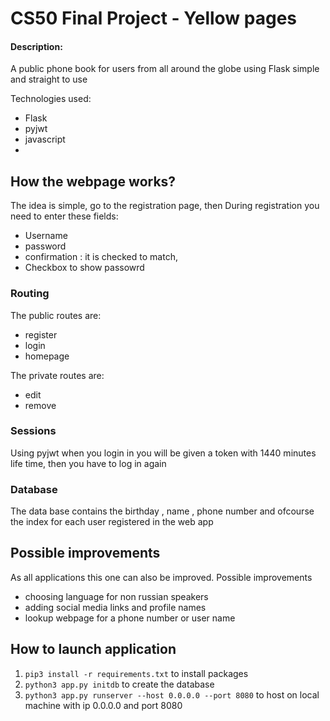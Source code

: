 # CS50 Final Project - Yellow pages
#### Description:
A public phone book for users from all around the globe using Flask simple and straight to use 

Technologies used:

- Flask 
- pyjwt
- javascript
- 

## How the webpage works?

The idea is simple, go to the registration page, then During registration you need to enter these fields:

- Username
- password
- confirmation : it is checked to match, 
- Checkbox to show passowrd 

### Routing

The public routes are:
- register 
- login 
- homepage 

The private routes are:
- edit
- remove 

### Sessions
Using pyjwt when you login in you will be given a token with 1440 minutes life time, then you have to log in again 
### Database

The data base contains the birthday , name , phone number and ofcourse the index for each user registered in the web app 

## Possible improvements

As all applications this one can also be improved. Possible improvements
- choosing language for non russian speakers 
- adding social media links and profile names 
- lookup webpage for a phone number or user name 

## How to launch application

1. ```pip3 install -r requirements.txt``` to install packages
2. ```python3 app.py initdb``` to create the database
3. ```python3 app.py runserver --host 0.0.0.0 --port 8080``` to host on local machine with ip 0.0.0.0 and port 8080
